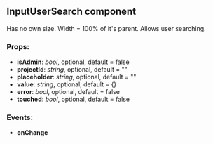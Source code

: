 ## **InputUserSearch component**

Has no own size. Width = 100% of it's parent. Allows user searching.

### Props:

- **isAdmin**: _bool_, optional, default = false
- **projectId**: _string_, optional, default = ""
- **placeholder**: _string_, optional, default = ""
- **value**: _string_, optional, default = {}
- **error**: _bool_, optional, default = false
- **touched**: _bool_, optional, default = false

### Events:

- **onChange**
